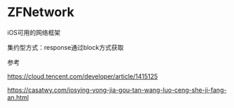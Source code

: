 # ZFNetwork
iOS可用的网络框架

集约型方式：response通过block方式获取

参考

https://cloud.tencent.com/developer/article/1415125

https://casatwy.com/iosying-yong-jia-gou-tan-wang-luo-ceng-she-ji-fang-an.html
